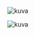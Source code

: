 ![kuva](https://user-images.githubusercontent.com/58463139/119715548-ca9d8b80-be6c-11eb-883a-ae9cf6a04dce.png)

![kuva](https://user-images.githubusercontent.com/58463139/119715505-beb1c980-be6c-11eb-9082-529de82062f4.png)
